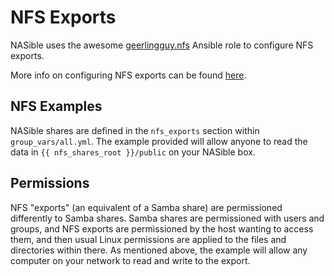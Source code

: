 # NFS Exports

NASible uses the awesome [geerlingguy.nfs](https://github.com/geerlingguy/ansible-role-nfs) Ansible role to configure NFS exports.

More info on configuring NFS exports can be found [here](https://help.ubuntu.com/community/SettingUpNFSHowTo#Shares).

## NFS Examples

NASible shares are defined in the `nfs_exports` section within `group_vars/all.yml`. The example provided will allow anyone to read the data in `{{ nfs_shares_root }}/public` on your NASible box.

## Permissions

NFS "exports" (an equivalent of a Samba share) are permissioned differently to Samba shares. Samba shares are permissioned with users and groups, and NFS exports are permissioned by the host wanting to access them, and then usual Linux permissions are applied to the files and directories within there. As mentioned above, the example will allow any computer on your network to read and write to the export.
